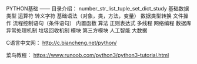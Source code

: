 PYTHON基础 —— 目录介绍：
number_str_list_tuple_set_dict_study    基础数据类型
运算符 转义字符
基础语法（对象，类，方法，变量）
数据类型转换
文件操作
流程控制语句（条件语句）
内置函数
算法
正则表达式
多线程
网络编程
数据库
异常处理机制
垃圾回收机制
模块
第三方模块
人工智能
大数据



C语言中文网：
http://c.biancheng.net/python/

菜鸟教程：
https://www.runoob.com/python3/python3-tutorial.html